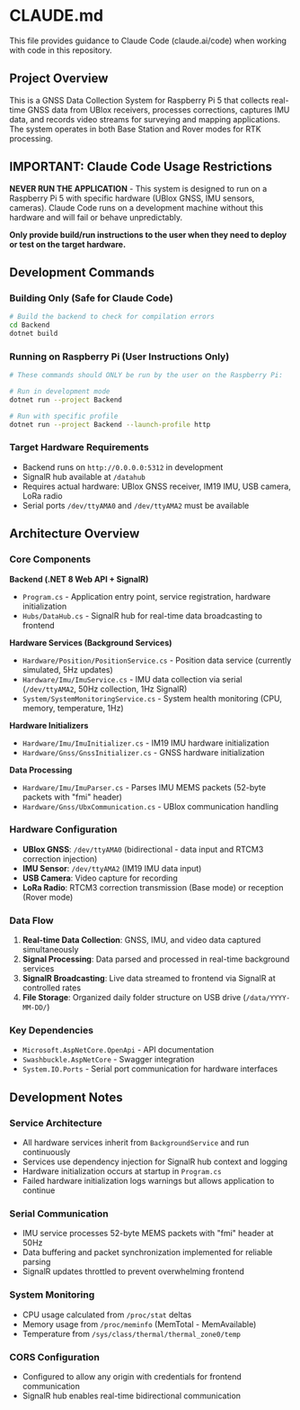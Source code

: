 # CLAUDE.md

This file provides guidance to Claude Code (claude.ai/code) when working with code in this repository.

## Project Overview

This is a GNSS Data Collection System for Raspberry Pi 5 that collects real-time GNSS data from UBlox receivers, processes corrections, captures IMU data, and records video streams for surveying and mapping applications. The system operates in both Base Station and Rover modes for RTK processing.

## IMPORTANT: Claude Code Usage Restrictions

**NEVER RUN THE APPLICATION** - This system is designed to run on a Raspberry Pi 5 with specific hardware (UBlox GNSS, IMU sensors, cameras). Claude Code runs on a development machine without this hardware and will fail or behave unpredictably.

**Only provide build/run instructions to the user when they need to deploy or test on the target hardware.**

## Development Commands

### Building Only (Safe for Claude Code)
```bash
# Build the backend to check for compilation errors
cd Backend
dotnet build
```

### Running on Raspberry Pi (User Instructions Only)
```bash
# These commands should ONLY be run by the user on the Raspberry Pi:

# Run in development mode  
dotnet run --project Backend

# Run with specific profile
dotnet run --project Backend --launch-profile http
```

### Target Hardware Requirements
- Backend runs on `http://0.0.0.0:5312` in development
- SignalR hub available at `/datahub`
- Requires actual hardware: UBlox GNSS receiver, IM19 IMU, USB camera, LoRa radio
- Serial ports `/dev/ttyAMA0` and `/dev/ttyAMA2` must be available

## Architecture Overview

### Core Components

**Backend (.NET 8 Web API + SignalR)**
- `Program.cs` - Application entry point, service registration, hardware initialization
- `Hubs/DataHub.cs` - SignalR hub for real-time data broadcasting to frontend

**Hardware Services (Background Services)**
- `Hardware/Position/PositionService.cs` - Position data service (currently simulated, 5Hz updates)
- `Hardware/Imu/ImuService.cs` - IMU data collection via serial (`/dev/ttyAMA2`, 50Hz collection, 1Hz SignalR)
- `System/SystemMonitoringService.cs` - System health monitoring (CPU, memory, temperature, 1Hz)

**Hardware Initializers**
- `Hardware/Imu/ImuInitializer.cs` - IM19 IMU hardware initialization
- `Hardware/Gnss/GnssInitializer.cs` - GNSS hardware initialization  

**Data Processing**
- `Hardware/Imu/ImuParser.cs` - Parses IMU MEMS packets (52-byte packets with "fmi" header)
- `Hardware/Gnss/UbxCommunication.cs` - UBlox communication handling

### Hardware Configuration
- **UBlox GNSS**: `/dev/ttyAMA0` (bidirectional - data input and RTCM3 correction injection)
- **IMU Sensor**: `/dev/ttyAMA2` (IM19 IMU data input)
- **USB Camera**: Video capture for recording
- **LoRa Radio**: RTCM3 correction transmission (Base mode) or reception (Rover mode)

### Data Flow
1. **Real-time Data Collection**: GNSS, IMU, and video data captured simultaneously
2. **Signal Processing**: Data parsed and processed in real-time background services
3. **SignalR Broadcasting**: Live data streamed to frontend via SignalR at controlled rates
4. **File Storage**: Organized daily folder structure on USB drive (`/data/YYYY-MM-DD/`)

### Key Dependencies
- `Microsoft.AspNetCore.OpenApi` - API documentation
- `Swashbuckle.AspNetCore` - Swagger integration  
- `System.IO.Ports` - Serial port communication for hardware interfaces

## Development Notes

### Service Architecture
- All hardware services inherit from `BackgroundService` and run continuously
- Services use dependency injection for SignalR hub context and logging
- Hardware initialization occurs at startup in `Program.cs`
- Failed hardware initialization logs warnings but allows application to continue

### Serial Communication
- IMU service processes 52-byte MEMS packets with "fmi" header at 50Hz
- Data buffering and packet synchronization implemented for reliable parsing
- SignalR updates throttled to prevent overwhelming frontend

### System Monitoring
- CPU usage calculated from `/proc/stat` deltas
- Memory usage from `/proc/meminfo` (MemTotal - MemAvailable)
- Temperature from `/sys/class/thermal/thermal_zone0/temp`

### CORS Configuration
- Configured to allow any origin with credentials for frontend communication
- SignalR hub enables real-time bidirectional communication
